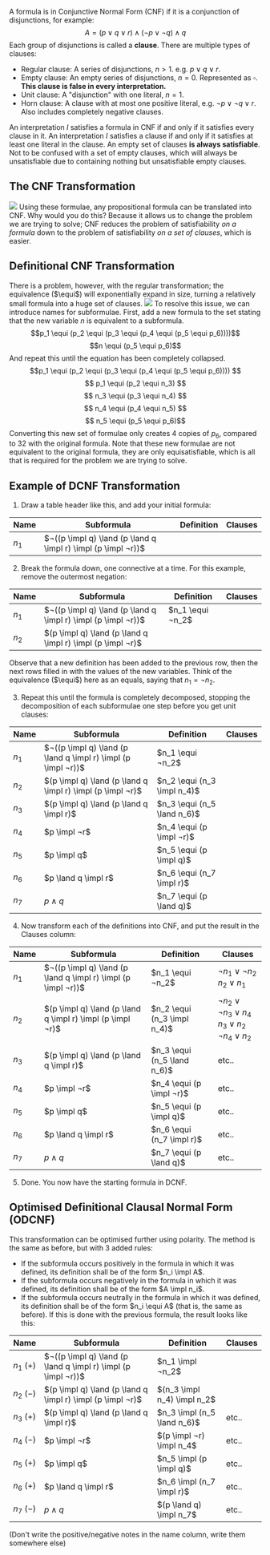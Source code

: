 $\newcommand{\impl}{\rightarrow} \newcommand{\equi}{\leftrightarrow}$
A formula is in Conjunctive Normal Form (CNF) if it is a conjunction of disjunctions, for example:
$$A = (p \lor q \lor r) \land (¬p \lor ¬q) \land q$$
Each group of disjunctions is called a **clause**. There are multiple types of clauses:
- Regular clause: A series of disjunctions, $n > 1$. e.g. $p \lor q \lor r$.
- Empty clause: An empty series of disjunctions, $n = 0$. Represented as $\square$. **This clause is false in every interpretation.**
- Unit clause: A "disjunction" with one literal, $n = 1$.
- Horn clause: A clause with at most one positive literal, e.g. $¬p \lor ¬q \lor r$. Also includes completely negative clauses.

An interpretation $I$ satisfies a formula in CNF if and only if it satisfies every clause in it.
An interpretation $I$ satisfies a clause if and only if it satisfies at least one literal in the clause.
An empty set of clauses **is always satisfiable**. Not to be confused with a set of empty clauses, which will always be unsatisfiable due to containing nothing but unsatisfiable empty clauses.

## The CNF Transformation
![](Pasted%20image%2020230123142303.png)
Using these formulae, any propositional formula can be translated into CNF. Why would you do this? Because it allows us to change the problem we are trying to solve; CNF reduces the problem of satisfiability *on a formula* down to the problem of satisfiability *on a set of clauses*, which is easier.

## Definitional CNF Transformation
There is a problem, however, with the regular transformation; the equivalence ($\equi$) will exponentially expand in size, turning a relatively small formula into a huge set of clauses.
![](Pasted%20image%2020230123142831.png)
To resolve this issue, we can introduce names for subformulae.
First, add a new formula to the set stating that the new variable $n$ is equivalent to a subformula.
$$p_1 \equi (p_2 \equi (p_3 \equi (p_4 \equi (p_5 \equi p_6))))$$$$n \equi (p_5 \equi p_6)$$
And repeat this until the equation has been completely collapsed.
$$p_1 \equi (p_2 \equi (p_3 \equi (p_4 \equi (p_5 \equi p_6)))) $$$$ p_1 \equi (p_2 \equi n_3) $$$$ n_3 \equi (p_3 \equi n_4) $$$$ n_4 \equi (p_4 \equi n_5) $$$$ n_5 \equi (p_5 \equi p_6)$$
Converting this new set of formulae only creates 4 copies of $p_6$, compared to 32 with the original formula. Note that these new formulae are not equivalent to the original formula, they are only equisatisfiable, which is all that is required for the problem we are trying to solve.

## Example of DCNF Transformation
1. Draw a table header like this, and add your initial formula:

| Name  | Subformula                                                                            | Definition | Clauses |
| ----- | ------------------------------------------------------------------------------------- | ---------- | ------- |
| $n_1$ | $¬((p \impl q) \land (p \land q \impl r) \impl (p \impl ¬r))$ |            |         |

2. Break the formula down, one connective at a time. For this example, remove the outermost negation:

| Name  | Subformula                                                                            | Definition                 | Clauses |
| ----- | ------------------------------------------------------------------------------------- | -------------------------- | ------- |
| $n_1$ | $¬((p \impl q) \land (p \land q \impl r) \impl (p \impl ¬r))$ | $n_1 \equi ¬n_2$ |         |
| $n_2$ | $(p \impl q) \land (p \land q \impl r) \impl (p \impl ¬r)$    |                            |         |

Observe that a new definition has been added to the previous row, then the next rows filled in with the values of the new variables. Think of the equivalence ($\equi$) here as an equals, saying that $n_1 = ¬n_2$.

3. Repeat this until the formula is completely decomposed, stopping the decomposition of each subformulae one step before you get unit clauses:

| Name  | Subformula                                                    | Definition                  | Clauses |
| ----- | ------------------------------------------------------------- | --------------------------- | ------- |
| $n_1$ | $¬((p \impl q) \land (p \land q \impl r) \impl (p \impl ¬r))$ | $n_1 \equi ¬n_2$            |         |
| $n_2$ | $(p \impl q) \land (p \land q \impl r) \impl (p \impl ¬r)$    | $n_2 \equi (n_3 \impl n_4)$ |         |
| $n_3$ | $(p \impl q) \land (p \land q \impl r)$                       | $n_3 \equi (n_5 \land n_6)$ |         |
| $n_4$ | $p \impl ¬r$                                                  | $n_4 \equi (p \impl ¬r)$    |         |
| $n_5$ | $p \impl q$                                                   | $n_5 \equi (p \impl q)$     |         |
| $n_6$ | $p \land q \impl r$                                           | $n_6 \equi (n_7 \impl r)$   |         |
| $n_7$ | $p \land q$                                                   | $n_7 \equi (p \land q)$     |         | 

4. Now transform each of the definitions into CNF, and put the result in the Clauses column:

| Name  | Subformula                                                    | Definition                  | Clauses                                                            |
| ----- | ------------------------------------------------------------- | --------------------------- | ------------------------------------------------------------------ |
| $n_1$ | $¬((p \impl q) \land (p \land q \impl r) \impl (p \impl ¬r))$ | $n_1 \equi ¬n_2$            | $¬n_1 \lor ¬n_2$ <br> $n_2 \lor n_1$                               |
| $n_2$ | $(p \impl q) \land (p \land q \impl r) \impl (p \impl ¬r)$    | $n_2 \equi (n_3 \impl n_4)$ | $¬n_2 \lor ¬n_3 \lor n_4$ <br> $n_3 \lor n_2$ <br> $¬n_4 \lor n_2$ |
| $n_3$ | $(p \impl q) \land (p \land q \impl r)$                       | $n_3 \equi (n_5 \land n_6)$ | etc..                                                              |
| $n_4$ | $p \impl ¬r$                                                  | $n_4 \equi (p \impl ¬r)$    | etc..                                                              |
| $n_5$ | $p \impl q$                                                   | $n_5 \equi (p \impl q)$     | etc..                                                              |
| $n_6$ | $p \land q \impl r$                                           | $n_6 \equi (n_7 \impl r)$   | etc..                                                              |
| $n_7$ | $p \land q$                                                   | $n_7 \equi (p \land q)$     | etc..                                                              |

5. Done. You now have the starting formula in DCNF. 

## Optimised Definitional Clausal Normal Form (ODCNF)
This transformation can be optimised further using polarity.
The method is the same as before, but with 3 added rules:
- If the subformula occurs positively in the formula in which it was defined, its definition shall be of the form $n_i \impl A$.
- If the subformula occurs negatively in the formula in which it was defined, its definition shall be of the form $A \impl n_i$.
- If the subformula occurs neutrally in the formula in which it was defined, its definition shall be of the form $n_i \equi A$ (that is, the same as before).
If this is done with the previous formula, the result looks like this:

| Name        | Subformula                                                    | Definition                  | Clauses |
| ----------- | ------------------------------------------------------------- | --------------------------- | ------- |
| $n_1$ $(+)$ | $¬((p \impl q) \land (p \land q \impl r) \impl (p \impl ¬r))$ | $n_1 \impl ¬n_2$            |         |
| $n_2$ $(-)$ | $(p \impl q) \land (p \land q \impl r) \impl (p \impl ¬r)$    | $(n_3 \impl n_4) \impl n_2$ |         |
| $n_3$ $(+)$ | $(p \impl q) \land (p \land q \impl r)$                       | $n_3 \impl (n_5 \land n_6)$ | etc..   |
| $n_4$ $(-)$ | $p \impl ¬r$                                                  | $(p \impl ¬r) \impl n_4$    | etc..   |
| $n_5$ $(+)$ | $p \impl q$                                                   | $n_5 \impl (p \impl q)$     | etc..   |
| $n_6$ $(+)$ | $p \land q \impl r$                                           | $n_6 \impl (n_7 \impl r)$   | etc..   |
| $n_7$ $(-)$ | $p \land q$                                                   | $(p \land q) \impl n_7$     | etc..   |

(Don't write the positive/negative notes in the name column, write them somewhere else)